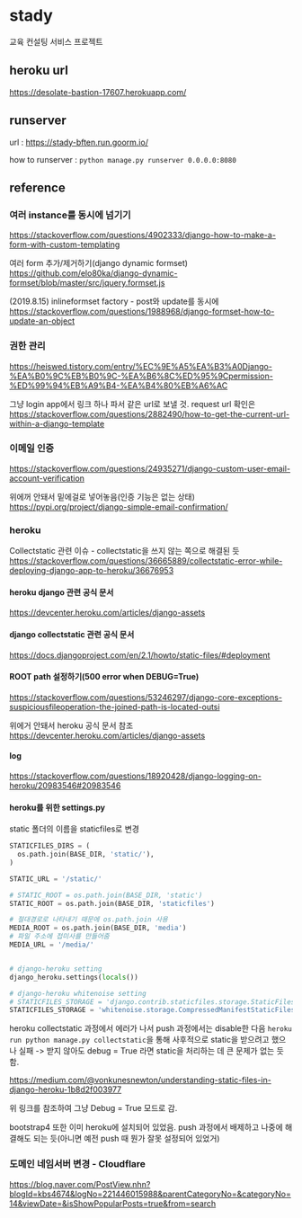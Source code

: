 # stady
교육 컨설팅 서비스 프로젝트

## heroku url
https://desolate-bastion-17607.herokuapp.com/

## runserver
url : https://stady-bften.run.goorm.io/

how to runserver : `python manage.py runserver 0.0.0.0:8080`


## reference
### 여러 instance를 동시에 넘기기
https://stackoverflow.com/questions/4902333/django-how-to-make-a-form-with-custom-templating

여러 form 추가/제거하기(django dynamic formset)
https://github.com/elo80ka/django-dynamic-formset/blob/master/src/jquery.formset.js

(2019.8.15) inlineformset factory - post와 update를 동시에
https://stackoverflow.com/questions/1988968/django-formset-how-to-update-an-object

### 권한 관리
https://heiswed.tistory.com/entry/%EC%9E%A5%EA%B3%A0Django-%EA%B0%9C%EB%B0%9C-%EA%B6%8C%ED%95%9Cpermission-%ED%99%94%EB%A9%B4-%EA%B4%80%EB%A6%AC

그냥 login app에서 링크 하나 파서 같은 url로 보낼 것. request url 확인은
https://stackoverflow.com/questions/2882490/how-to-get-the-current-url-within-a-django-template

### 이메일 인증
https://stackoverflow.com/questions/24935271/django-custom-user-email-account-verification

위에꺼 안돼서 밑에걸로 넣어놓음(인증 기능은 없는 상태)
https://pypi.org/project/django-simple-email-confirmation/


### heroku
Collectstatic 관련 이슈 - collectstatic을 쓰지 않는 쪽으로 해결된 듯
https://stackoverflow.com/questions/36665889/collectstatic-error-while-deploying-django-app-to-heroku/36676953

#### heroku django 관련 공식 문서
https://devcenter.heroku.com/articles/django-assets

#### django collectstatic 관련 공식 문서
https://docs.djangoproject.com/en/2.1/howto/static-files/#deployment

#### ROOT path 설정하기(500 error when DEBUG=True)
https://stackoverflow.com/questions/53246297/django-core-exceptions-suspiciousfileoperation-the-joined-path-is-located-outsi

위에거 안돼서 heroku 공식 문서 참조
https://devcenter.heroku.com/articles/django-assets

#### log
https://stackoverflow.com/questions/18920428/django-logging-on-heroku/20983546#20983546

#### heroku를 위한 settings.py
static 폴더의 이름을 staticfiles로 변경
```python
STATICFILES_DIRS = (
  os.path.join(BASE_DIR, 'static/'),
)

STATIC_URL = '/static/'

# STATIC_ROOT = os.path.join(BASE_DIR, 'static')
STATIC_ROOT = os.path.join(BASE_DIR, 'staticfiles')

# 절대경로로 나타내기 때문에 os.path.join 사용
MEDIA_ROOT = os.path.join(BASE_DIR, 'media')
# 파일 주소에 접미사를 만들어줌
MEDIA_URL = '/media/'


# django-heroku setting
django_heroku.settings(locals())

# django-heroku whitenoise setting
# STATICFILES_STORAGE = 'django.contrib.staticfiles.storage.StaticFilesStorage'
STATICFILES_STORAGE = 'whitenoise.storage.CompressedManifestStaticFilesStorage' # whitenoise 공식 문서 기반의 최신 형태(v4.0)
```

heroku collectstatic 과정에서 에러가 나서 push 과정에서는 disable한 다음 `heroku run python manage.py collectstatic`을 통해 사후적으로 static을 받으려고 했으나 실패 -> 받지 않아도 debug = True 라면 static을 처리하는 데 큰 문제가 없는 듯함.

https://medium.com/@vonkunesnewton/understanding-static-files-in-django-heroku-1b8d2f003977

위 링크를 참조하여 그냥 Debug = True 모드로 감.

bootstrap4 또한 이미 heroku에 설치되어 있었음. push 과정에서 배제하고 나중에 해결해도 되는 듯(아니면 예전 push 때 뭔가 잘못 설정되어 있었거)

### 도메인 네임서버 변경 - Cloudflare
https://blog.naver.com/PostView.nhn?blogId=kbs4674&logNo=221446015988&parentCategoryNo=&categoryNo=14&viewDate=&isShowPopularPosts=true&from=search